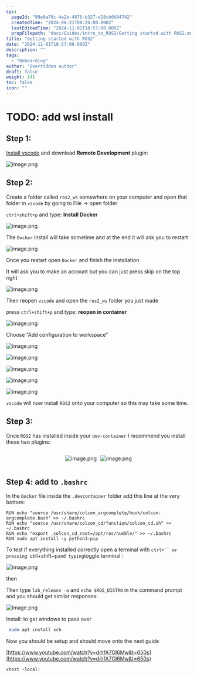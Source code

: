 ```yaml
---
sys:
  pageId: "89e0a78c-4e2b-4070-b327-d28cb0694742"
  createdTime: "2024-08-21T00:24:00.000Z"
  lastEditedTime: "2024-11-01T18:57:00.000Z"
  propFilepath: "docs/Guides/intro_to_ROS2/Getting started with ROS2.md"
title: "Getting started with ROS2"
date: "2024-11-01T18:57:00.000Z"
description: ""
tags:
  - "Onboarding"
author: "Overridden author"
draft: false
weight: 141
toc: false
icon: ""
---
```


# TODO: add wsl install

## Step 1:

[Install vscode](https://code.visualstudio.com/download) and download **Remote Development** plugin:

![image.png](https://prod-files-secure.s3.us-west-2.amazonaws.com/d518164a-d88e-44d1-a4ee-3adb3bd8bce0/efb52993-1881-4a40-b95e-6f020334f022/image.png?X-Amz-Algorithm=AWS4-HMAC-SHA256&X-Amz-Content-Sha256=UNSIGNED-PAYLOAD&X-Amz-Credential=ASIAZI2LB4666MKJ45TG%2F20250305%2Fus-west-2%2Fs3%2Faws4_request&X-Amz-Date=20250305T031815Z&X-Amz-Expires=3600&X-Amz-Security-Token=IQoJb3JpZ2luX2VjEML%2F%2F%2F%2F%2F%2F%2F%2F%2F%2FwEaCXVzLXdlc3QtMiJHMEUCIQCqv6HBF5MlcPReYLPQhW%2FqQuPofPsV4R9a7vqFOt2GtwIgU69yQpS%2BWJXAmaE137YlTPZgotH%2BOyAP%2BUMubFTr%2B2MqiAQI%2B%2F%2F%2F%2F%2F%2F%2F%2F%2F%2F%2FARAAGgw2Mzc0MjMxODM4MDUiDMkvIzHP710x%2FG1%2BfSrcA3qKaCQn63bRxSPf3ccUmsZpJglKHOkzg98ZSRvyOA4f5uqh6DptdbbdF11NdSJnLTxtWAAq7wim5FHVUJKNDPRMYSHMbR9lKyEmZXkWYlbFKqT6nlBmBZggJGrk3N8JTzD%2FnMdbwNlkRQ06bSKbmaVnRUtMCnm%2BVkTOBNQrRcmlGmVfVL85Z5m1R9iwfD7UZD%2BTedp6ZjW%2ByB7jf4s8tR3cICD5zeIzddbQ3xCOplkwXzCzmJBFodzVDaaBaOvJmGhXiNyI6ZHeVZcd70rEVf%2FdaoBRcjwZYa3oEOC984aUAJMlxuS%2BJYMx0bZpbdYWRVg2bk7B2zM4%2F397v8%2BA0%2FVZQWFl7RWpa70%2BLsjILuIr%2FoNAB%2F%2BQCSfXq%2FBcJw07sJhZt55F1GZOmYsc386P4fbjyqJKUKJRQKh8cD0SMDdrNqNO6FEdnpt9HtPQ%2BBEBYcT1vVzbNJVb%2F%2Fp8ZLKwELkXB7nPHzVqpKMirH9hW1dfNpOYwXG4sihgU1v%2Fo3MB70YQdt8yvvXLBWcKuEixB60J19kzzL8AeIzNI1XS6nrcJ06fnnDmiSHcr0MBU2NcwrX1npaLUls5ygF67GcelWuFsTMAuZ%2FM%2FUp8Jt6a3mMJ6UwqvIJKQ%2FJ6QUszMJLmnr4GOqUBQ%2FCKbGuX899XUGDKmMYW3%2BrUe6JvdMk2WIYJYNxP0mwIPldskn4IznuUapAalXokj7wivLD6DfUNRsY%2FfZOS4JOZaeKicC907vYLcrV7Ri07zOfjOxMjiBzcrQn5n%2FVwiVsAd7ArBQeO6bnD712O2xx5lL4Ime0SYNkBlX13fvjNIL4WcT4KxCGj3YKrKhjHbtjX4XdTSE1Wmrbx4DSHY2WGZg3Z&X-Amz-Signature=09089611c0c2257f2ff222575f2d1ed84271a451ad4bdf3f0b3e79e4e9acb088&X-Amz-SignedHeaders=host&x-id=GetObject)

## Step 2:

Create a folder called `ros2_ws` somewhere on your computer and open that folder in `vscode` by going to File → open folder 

`ctrl+shift+p` and type: **Install Docker**

![image.png](https://prod-files-secure.s3.us-west-2.amazonaws.com/d518164a-d88e-44d1-a4ee-3adb3bd8bce0/2269dc0e-1cd5-47ff-bceb-c04ad9b2eab0/image.png?X-Amz-Algorithm=AWS4-HMAC-SHA256&X-Amz-Content-Sha256=UNSIGNED-PAYLOAD&X-Amz-Credential=ASIAZI2LB4666MKJ45TG%2F20250305%2Fus-west-2%2Fs3%2Faws4_request&X-Amz-Date=20250305T031815Z&X-Amz-Expires=3600&X-Amz-Security-Token=IQoJb3JpZ2luX2VjEML%2F%2F%2F%2F%2F%2F%2F%2F%2F%2FwEaCXVzLXdlc3QtMiJHMEUCIQCqv6HBF5MlcPReYLPQhW%2FqQuPofPsV4R9a7vqFOt2GtwIgU69yQpS%2BWJXAmaE137YlTPZgotH%2BOyAP%2BUMubFTr%2B2MqiAQI%2B%2F%2F%2F%2F%2F%2F%2F%2F%2F%2F%2FARAAGgw2Mzc0MjMxODM4MDUiDMkvIzHP710x%2FG1%2BfSrcA3qKaCQn63bRxSPf3ccUmsZpJglKHOkzg98ZSRvyOA4f5uqh6DptdbbdF11NdSJnLTxtWAAq7wim5FHVUJKNDPRMYSHMbR9lKyEmZXkWYlbFKqT6nlBmBZggJGrk3N8JTzD%2FnMdbwNlkRQ06bSKbmaVnRUtMCnm%2BVkTOBNQrRcmlGmVfVL85Z5m1R9iwfD7UZD%2BTedp6ZjW%2ByB7jf4s8tR3cICD5zeIzddbQ3xCOplkwXzCzmJBFodzVDaaBaOvJmGhXiNyI6ZHeVZcd70rEVf%2FdaoBRcjwZYa3oEOC984aUAJMlxuS%2BJYMx0bZpbdYWRVg2bk7B2zM4%2F397v8%2BA0%2FVZQWFl7RWpa70%2BLsjILuIr%2FoNAB%2F%2BQCSfXq%2FBcJw07sJhZt55F1GZOmYsc386P4fbjyqJKUKJRQKh8cD0SMDdrNqNO6FEdnpt9HtPQ%2BBEBYcT1vVzbNJVb%2F%2Fp8ZLKwELkXB7nPHzVqpKMirH9hW1dfNpOYwXG4sihgU1v%2Fo3MB70YQdt8yvvXLBWcKuEixB60J19kzzL8AeIzNI1XS6nrcJ06fnnDmiSHcr0MBU2NcwrX1npaLUls5ygF67GcelWuFsTMAuZ%2FM%2FUp8Jt6a3mMJ6UwqvIJKQ%2FJ6QUszMJLmnr4GOqUBQ%2FCKbGuX899XUGDKmMYW3%2BrUe6JvdMk2WIYJYNxP0mwIPldskn4IznuUapAalXokj7wivLD6DfUNRsY%2FfZOS4JOZaeKicC907vYLcrV7Ri07zOfjOxMjiBzcrQn5n%2FVwiVsAd7ArBQeO6bnD712O2xx5lL4Ime0SYNkBlX13fvjNIL4WcT4KxCGj3YKrKhjHbtjX4XdTSE1Wmrbx4DSHY2WGZg3Z&X-Amz-Signature=e6647912450bcb55669e77b42e420b7c5078a560658b84a137dfdf4e41d306ce&X-Amz-SignedHeaders=host&x-id=GetObject)

The `Docker` install will take sometime and at the end it will ask you to restart

![image.png](https://prod-files-secure.s3.us-west-2.amazonaws.com/d518164a-d88e-44d1-a4ee-3adb3bd8bce0/ed233f78-be33-4b1f-b89c-9c346c0e961e/image.png?X-Amz-Algorithm=AWS4-HMAC-SHA256&X-Amz-Content-Sha256=UNSIGNED-PAYLOAD&X-Amz-Credential=ASIAZI2LB4666MKJ45TG%2F20250305%2Fus-west-2%2Fs3%2Faws4_request&X-Amz-Date=20250305T031815Z&X-Amz-Expires=3600&X-Amz-Security-Token=IQoJb3JpZ2luX2VjEML%2F%2F%2F%2F%2F%2F%2F%2F%2F%2FwEaCXVzLXdlc3QtMiJHMEUCIQCqv6HBF5MlcPReYLPQhW%2FqQuPofPsV4R9a7vqFOt2GtwIgU69yQpS%2BWJXAmaE137YlTPZgotH%2BOyAP%2BUMubFTr%2B2MqiAQI%2B%2F%2F%2F%2F%2F%2F%2F%2F%2F%2F%2FARAAGgw2Mzc0MjMxODM4MDUiDMkvIzHP710x%2FG1%2BfSrcA3qKaCQn63bRxSPf3ccUmsZpJglKHOkzg98ZSRvyOA4f5uqh6DptdbbdF11NdSJnLTxtWAAq7wim5FHVUJKNDPRMYSHMbR9lKyEmZXkWYlbFKqT6nlBmBZggJGrk3N8JTzD%2FnMdbwNlkRQ06bSKbmaVnRUtMCnm%2BVkTOBNQrRcmlGmVfVL85Z5m1R9iwfD7UZD%2BTedp6ZjW%2ByB7jf4s8tR3cICD5zeIzddbQ3xCOplkwXzCzmJBFodzVDaaBaOvJmGhXiNyI6ZHeVZcd70rEVf%2FdaoBRcjwZYa3oEOC984aUAJMlxuS%2BJYMx0bZpbdYWRVg2bk7B2zM4%2F397v8%2BA0%2FVZQWFl7RWpa70%2BLsjILuIr%2FoNAB%2F%2BQCSfXq%2FBcJw07sJhZt55F1GZOmYsc386P4fbjyqJKUKJRQKh8cD0SMDdrNqNO6FEdnpt9HtPQ%2BBEBYcT1vVzbNJVb%2F%2Fp8ZLKwELkXB7nPHzVqpKMirH9hW1dfNpOYwXG4sihgU1v%2Fo3MB70YQdt8yvvXLBWcKuEixB60J19kzzL8AeIzNI1XS6nrcJ06fnnDmiSHcr0MBU2NcwrX1npaLUls5ygF67GcelWuFsTMAuZ%2FM%2FUp8Jt6a3mMJ6UwqvIJKQ%2FJ6QUszMJLmnr4GOqUBQ%2FCKbGuX899XUGDKmMYW3%2BrUe6JvdMk2WIYJYNxP0mwIPldskn4IznuUapAalXokj7wivLD6DfUNRsY%2FfZOS4JOZaeKicC907vYLcrV7Ri07zOfjOxMjiBzcrQn5n%2FVwiVsAd7ArBQeO6bnD712O2xx5lL4Ime0SYNkBlX13fvjNIL4WcT4KxCGj3YKrKhjHbtjX4XdTSE1Wmrbx4DSHY2WGZg3Z&X-Amz-Signature=041f3d96ad3d9f6cc1f40764dd961aa3eb8e2d9beea537d2421aae54d59b4581&X-Amz-SignedHeaders=host&x-id=GetObject)

Once you restart open `Docker` and finish the installation

It will ask you to make an account but you can just press skip on the top right

![image.png](https://prod-files-secure.s3.us-west-2.amazonaws.com/d518164a-d88e-44d1-a4ee-3adb3bd8bce0/21010ad9-1659-4fd9-9f59-9932a09b2a3d/image.png?X-Amz-Algorithm=AWS4-HMAC-SHA256&X-Amz-Content-Sha256=UNSIGNED-PAYLOAD&X-Amz-Credential=ASIAZI2LB4666MKJ45TG%2F20250305%2Fus-west-2%2Fs3%2Faws4_request&X-Amz-Date=20250305T031815Z&X-Amz-Expires=3600&X-Amz-Security-Token=IQoJb3JpZ2luX2VjEML%2F%2F%2F%2F%2F%2F%2F%2F%2F%2FwEaCXVzLXdlc3QtMiJHMEUCIQCqv6HBF5MlcPReYLPQhW%2FqQuPofPsV4R9a7vqFOt2GtwIgU69yQpS%2BWJXAmaE137YlTPZgotH%2BOyAP%2BUMubFTr%2B2MqiAQI%2B%2F%2F%2F%2F%2F%2F%2F%2F%2F%2F%2FARAAGgw2Mzc0MjMxODM4MDUiDMkvIzHP710x%2FG1%2BfSrcA3qKaCQn63bRxSPf3ccUmsZpJglKHOkzg98ZSRvyOA4f5uqh6DptdbbdF11NdSJnLTxtWAAq7wim5FHVUJKNDPRMYSHMbR9lKyEmZXkWYlbFKqT6nlBmBZggJGrk3N8JTzD%2FnMdbwNlkRQ06bSKbmaVnRUtMCnm%2BVkTOBNQrRcmlGmVfVL85Z5m1R9iwfD7UZD%2BTedp6ZjW%2ByB7jf4s8tR3cICD5zeIzddbQ3xCOplkwXzCzmJBFodzVDaaBaOvJmGhXiNyI6ZHeVZcd70rEVf%2FdaoBRcjwZYa3oEOC984aUAJMlxuS%2BJYMx0bZpbdYWRVg2bk7B2zM4%2F397v8%2BA0%2FVZQWFl7RWpa70%2BLsjILuIr%2FoNAB%2F%2BQCSfXq%2FBcJw07sJhZt55F1GZOmYsc386P4fbjyqJKUKJRQKh8cD0SMDdrNqNO6FEdnpt9HtPQ%2BBEBYcT1vVzbNJVb%2F%2Fp8ZLKwELkXB7nPHzVqpKMirH9hW1dfNpOYwXG4sihgU1v%2Fo3MB70YQdt8yvvXLBWcKuEixB60J19kzzL8AeIzNI1XS6nrcJ06fnnDmiSHcr0MBU2NcwrX1npaLUls5ygF67GcelWuFsTMAuZ%2FM%2FUp8Jt6a3mMJ6UwqvIJKQ%2FJ6QUszMJLmnr4GOqUBQ%2FCKbGuX899XUGDKmMYW3%2BrUe6JvdMk2WIYJYNxP0mwIPldskn4IznuUapAalXokj7wivLD6DfUNRsY%2FfZOS4JOZaeKicC907vYLcrV7Ri07zOfjOxMjiBzcrQn5n%2FVwiVsAd7ArBQeO6bnD712O2xx5lL4Ime0SYNkBlX13fvjNIL4WcT4KxCGj3YKrKhjHbtjX4XdTSE1Wmrbx4DSHY2WGZg3Z&X-Amz-Signature=eefaa3eba4c9e6b9f7080f5d508c43096dedb1f4574cd91f5bab46c9c048dcfa&X-Amz-SignedHeaders=host&x-id=GetObject)

Then reopen `vscode` and open the `ros2_ws` folder you just made

press `ctrl+shift+p` and type: **reopen in container**

![image.png](https://prod-files-secure.s3.us-west-2.amazonaws.com/d518164a-d88e-44d1-a4ee-3adb3bd8bce0/4e93b8c2-41ad-488c-8095-c74205196118/image.png?X-Amz-Algorithm=AWS4-HMAC-SHA256&X-Amz-Content-Sha256=UNSIGNED-PAYLOAD&X-Amz-Credential=ASIAZI2LB4666MKJ45TG%2F20250305%2Fus-west-2%2Fs3%2Faws4_request&X-Amz-Date=20250305T031815Z&X-Amz-Expires=3600&X-Amz-Security-Token=IQoJb3JpZ2luX2VjEML%2F%2F%2F%2F%2F%2F%2F%2F%2F%2FwEaCXVzLXdlc3QtMiJHMEUCIQCqv6HBF5MlcPReYLPQhW%2FqQuPofPsV4R9a7vqFOt2GtwIgU69yQpS%2BWJXAmaE137YlTPZgotH%2BOyAP%2BUMubFTr%2B2MqiAQI%2B%2F%2F%2F%2F%2F%2F%2F%2F%2F%2F%2FARAAGgw2Mzc0MjMxODM4MDUiDMkvIzHP710x%2FG1%2BfSrcA3qKaCQn63bRxSPf3ccUmsZpJglKHOkzg98ZSRvyOA4f5uqh6DptdbbdF11NdSJnLTxtWAAq7wim5FHVUJKNDPRMYSHMbR9lKyEmZXkWYlbFKqT6nlBmBZggJGrk3N8JTzD%2FnMdbwNlkRQ06bSKbmaVnRUtMCnm%2BVkTOBNQrRcmlGmVfVL85Z5m1R9iwfD7UZD%2BTedp6ZjW%2ByB7jf4s8tR3cICD5zeIzddbQ3xCOplkwXzCzmJBFodzVDaaBaOvJmGhXiNyI6ZHeVZcd70rEVf%2FdaoBRcjwZYa3oEOC984aUAJMlxuS%2BJYMx0bZpbdYWRVg2bk7B2zM4%2F397v8%2BA0%2FVZQWFl7RWpa70%2BLsjILuIr%2FoNAB%2F%2BQCSfXq%2FBcJw07sJhZt55F1GZOmYsc386P4fbjyqJKUKJRQKh8cD0SMDdrNqNO6FEdnpt9HtPQ%2BBEBYcT1vVzbNJVb%2F%2Fp8ZLKwELkXB7nPHzVqpKMirH9hW1dfNpOYwXG4sihgU1v%2Fo3MB70YQdt8yvvXLBWcKuEixB60J19kzzL8AeIzNI1XS6nrcJ06fnnDmiSHcr0MBU2NcwrX1npaLUls5ygF67GcelWuFsTMAuZ%2FM%2FUp8Jt6a3mMJ6UwqvIJKQ%2FJ6QUszMJLmnr4GOqUBQ%2FCKbGuX899XUGDKmMYW3%2BrUe6JvdMk2WIYJYNxP0mwIPldskn4IznuUapAalXokj7wivLD6DfUNRsY%2FfZOS4JOZaeKicC907vYLcrV7Ri07zOfjOxMjiBzcrQn5n%2FVwiVsAd7ArBQeO6bnD712O2xx5lL4Ime0SYNkBlX13fvjNIL4WcT4KxCGj3YKrKhjHbtjX4XdTSE1Wmrbx4DSHY2WGZg3Z&X-Amz-Signature=3be87bf505ee3b018dea796f7dfb36e13255218e914b22fdbc7b702be0934dd6&X-Amz-SignedHeaders=host&x-id=GetObject)

Choose “Add configuration to workspace”

![image.png](https://prod-files-secure.s3.us-west-2.amazonaws.com/d518164a-d88e-44d1-a4ee-3adb3bd8bce0/9560b282-5060-4989-ba37-97e7b2c22476/image.png?X-Amz-Algorithm=AWS4-HMAC-SHA256&X-Amz-Content-Sha256=UNSIGNED-PAYLOAD&X-Amz-Credential=ASIAZI2LB4666MKJ45TG%2F20250305%2Fus-west-2%2Fs3%2Faws4_request&X-Amz-Date=20250305T031815Z&X-Amz-Expires=3600&X-Amz-Security-Token=IQoJb3JpZ2luX2VjEML%2F%2F%2F%2F%2F%2F%2F%2F%2F%2FwEaCXVzLXdlc3QtMiJHMEUCIQCqv6HBF5MlcPReYLPQhW%2FqQuPofPsV4R9a7vqFOt2GtwIgU69yQpS%2BWJXAmaE137YlTPZgotH%2BOyAP%2BUMubFTr%2B2MqiAQI%2B%2F%2F%2F%2F%2F%2F%2F%2F%2F%2F%2FARAAGgw2Mzc0MjMxODM4MDUiDMkvIzHP710x%2FG1%2BfSrcA3qKaCQn63bRxSPf3ccUmsZpJglKHOkzg98ZSRvyOA4f5uqh6DptdbbdF11NdSJnLTxtWAAq7wim5FHVUJKNDPRMYSHMbR9lKyEmZXkWYlbFKqT6nlBmBZggJGrk3N8JTzD%2FnMdbwNlkRQ06bSKbmaVnRUtMCnm%2BVkTOBNQrRcmlGmVfVL85Z5m1R9iwfD7UZD%2BTedp6ZjW%2ByB7jf4s8tR3cICD5zeIzddbQ3xCOplkwXzCzmJBFodzVDaaBaOvJmGhXiNyI6ZHeVZcd70rEVf%2FdaoBRcjwZYa3oEOC984aUAJMlxuS%2BJYMx0bZpbdYWRVg2bk7B2zM4%2F397v8%2BA0%2FVZQWFl7RWpa70%2BLsjILuIr%2FoNAB%2F%2BQCSfXq%2FBcJw07sJhZt55F1GZOmYsc386P4fbjyqJKUKJRQKh8cD0SMDdrNqNO6FEdnpt9HtPQ%2BBEBYcT1vVzbNJVb%2F%2Fp8ZLKwELkXB7nPHzVqpKMirH9hW1dfNpOYwXG4sihgU1v%2Fo3MB70YQdt8yvvXLBWcKuEixB60J19kzzL8AeIzNI1XS6nrcJ06fnnDmiSHcr0MBU2NcwrX1npaLUls5ygF67GcelWuFsTMAuZ%2FM%2FUp8Jt6a3mMJ6UwqvIJKQ%2FJ6QUszMJLmnr4GOqUBQ%2FCKbGuX899XUGDKmMYW3%2BrUe6JvdMk2WIYJYNxP0mwIPldskn4IznuUapAalXokj7wivLD6DfUNRsY%2FfZOS4JOZaeKicC907vYLcrV7Ri07zOfjOxMjiBzcrQn5n%2FVwiVsAd7ArBQeO6bnD712O2xx5lL4Ime0SYNkBlX13fvjNIL4WcT4KxCGj3YKrKhjHbtjX4XdTSE1Wmrbx4DSHY2WGZg3Z&X-Amz-Signature=86b883a016f3e18e329728c40f9a36fc5abd56f4faad8f8fa1ed7a4333842447&X-Amz-SignedHeaders=host&x-id=GetObject)

![image.png](https://prod-files-secure.s3.us-west-2.amazonaws.com/d518164a-d88e-44d1-a4ee-3adb3bd8bce0/2ee63f81-886b-48e8-a553-dc6e5eac99e4/image.png?X-Amz-Algorithm=AWS4-HMAC-SHA256&X-Amz-Content-Sha256=UNSIGNED-PAYLOAD&X-Amz-Credential=ASIAZI2LB4666MKJ45TG%2F20250305%2Fus-west-2%2Fs3%2Faws4_request&X-Amz-Date=20250305T031815Z&X-Amz-Expires=3600&X-Amz-Security-Token=IQoJb3JpZ2luX2VjEML%2F%2F%2F%2F%2F%2F%2F%2F%2F%2FwEaCXVzLXdlc3QtMiJHMEUCIQCqv6HBF5MlcPReYLPQhW%2FqQuPofPsV4R9a7vqFOt2GtwIgU69yQpS%2BWJXAmaE137YlTPZgotH%2BOyAP%2BUMubFTr%2B2MqiAQI%2B%2F%2F%2F%2F%2F%2F%2F%2F%2F%2F%2FARAAGgw2Mzc0MjMxODM4MDUiDMkvIzHP710x%2FG1%2BfSrcA3qKaCQn63bRxSPf3ccUmsZpJglKHOkzg98ZSRvyOA4f5uqh6DptdbbdF11NdSJnLTxtWAAq7wim5FHVUJKNDPRMYSHMbR9lKyEmZXkWYlbFKqT6nlBmBZggJGrk3N8JTzD%2FnMdbwNlkRQ06bSKbmaVnRUtMCnm%2BVkTOBNQrRcmlGmVfVL85Z5m1R9iwfD7UZD%2BTedp6ZjW%2ByB7jf4s8tR3cICD5zeIzddbQ3xCOplkwXzCzmJBFodzVDaaBaOvJmGhXiNyI6ZHeVZcd70rEVf%2FdaoBRcjwZYa3oEOC984aUAJMlxuS%2BJYMx0bZpbdYWRVg2bk7B2zM4%2F397v8%2BA0%2FVZQWFl7RWpa70%2BLsjILuIr%2FoNAB%2F%2BQCSfXq%2FBcJw07sJhZt55F1GZOmYsc386P4fbjyqJKUKJRQKh8cD0SMDdrNqNO6FEdnpt9HtPQ%2BBEBYcT1vVzbNJVb%2F%2Fp8ZLKwELkXB7nPHzVqpKMirH9hW1dfNpOYwXG4sihgU1v%2Fo3MB70YQdt8yvvXLBWcKuEixB60J19kzzL8AeIzNI1XS6nrcJ06fnnDmiSHcr0MBU2NcwrX1npaLUls5ygF67GcelWuFsTMAuZ%2FM%2FUp8Jt6a3mMJ6UwqvIJKQ%2FJ6QUszMJLmnr4GOqUBQ%2FCKbGuX899XUGDKmMYW3%2BrUe6JvdMk2WIYJYNxP0mwIPldskn4IznuUapAalXokj7wivLD6DfUNRsY%2FfZOS4JOZaeKicC907vYLcrV7Ri07zOfjOxMjiBzcrQn5n%2FVwiVsAd7ArBQeO6bnD712O2xx5lL4Ime0SYNkBlX13fvjNIL4WcT4KxCGj3YKrKhjHbtjX4XdTSE1Wmrbx4DSHY2WGZg3Z&X-Amz-Signature=56fdf81f3499b02e37aef2c67b7cccad40568bfe2274949abde90ea5321f8b02&X-Amz-SignedHeaders=host&x-id=GetObject)

![image.png](https://prod-files-secure.s3.us-west-2.amazonaws.com/d518164a-d88e-44d1-a4ee-3adb3bd8bce0/ae1580b2-b048-407e-aed9-b584224a7a04/image.png?X-Amz-Algorithm=AWS4-HMAC-SHA256&X-Amz-Content-Sha256=UNSIGNED-PAYLOAD&X-Amz-Credential=ASIAZI2LB4666MKJ45TG%2F20250305%2Fus-west-2%2Fs3%2Faws4_request&X-Amz-Date=20250305T031815Z&X-Amz-Expires=3600&X-Amz-Security-Token=IQoJb3JpZ2luX2VjEML%2F%2F%2F%2F%2F%2F%2F%2F%2F%2FwEaCXVzLXdlc3QtMiJHMEUCIQCqv6HBF5MlcPReYLPQhW%2FqQuPofPsV4R9a7vqFOt2GtwIgU69yQpS%2BWJXAmaE137YlTPZgotH%2BOyAP%2BUMubFTr%2B2MqiAQI%2B%2F%2F%2F%2F%2F%2F%2F%2F%2F%2F%2FARAAGgw2Mzc0MjMxODM4MDUiDMkvIzHP710x%2FG1%2BfSrcA3qKaCQn63bRxSPf3ccUmsZpJglKHOkzg98ZSRvyOA4f5uqh6DptdbbdF11NdSJnLTxtWAAq7wim5FHVUJKNDPRMYSHMbR9lKyEmZXkWYlbFKqT6nlBmBZggJGrk3N8JTzD%2FnMdbwNlkRQ06bSKbmaVnRUtMCnm%2BVkTOBNQrRcmlGmVfVL85Z5m1R9iwfD7UZD%2BTedp6ZjW%2ByB7jf4s8tR3cICD5zeIzddbQ3xCOplkwXzCzmJBFodzVDaaBaOvJmGhXiNyI6ZHeVZcd70rEVf%2FdaoBRcjwZYa3oEOC984aUAJMlxuS%2BJYMx0bZpbdYWRVg2bk7B2zM4%2F397v8%2BA0%2FVZQWFl7RWpa70%2BLsjILuIr%2FoNAB%2F%2BQCSfXq%2FBcJw07sJhZt55F1GZOmYsc386P4fbjyqJKUKJRQKh8cD0SMDdrNqNO6FEdnpt9HtPQ%2BBEBYcT1vVzbNJVb%2F%2Fp8ZLKwELkXB7nPHzVqpKMirH9hW1dfNpOYwXG4sihgU1v%2Fo3MB70YQdt8yvvXLBWcKuEixB60J19kzzL8AeIzNI1XS6nrcJ06fnnDmiSHcr0MBU2NcwrX1npaLUls5ygF67GcelWuFsTMAuZ%2FM%2FUp8Jt6a3mMJ6UwqvIJKQ%2FJ6QUszMJLmnr4GOqUBQ%2FCKbGuX899XUGDKmMYW3%2BrUe6JvdMk2WIYJYNxP0mwIPldskn4IznuUapAalXokj7wivLD6DfUNRsY%2FfZOS4JOZaeKicC907vYLcrV7Ri07zOfjOxMjiBzcrQn5n%2FVwiVsAd7ArBQeO6bnD712O2xx5lL4Ime0SYNkBlX13fvjNIL4WcT4KxCGj3YKrKhjHbtjX4XdTSE1Wmrbx4DSHY2WGZg3Z&X-Amz-Signature=5d3ff8fc8f87a7a5c0b86d98669e843f3822ecd8b8cd5ea8ea42163015a04c02&X-Amz-SignedHeaders=host&x-id=GetObject)

![image.png](https://prod-files-secure.s3.us-west-2.amazonaws.com/d518164a-d88e-44d1-a4ee-3adb3bd8bce0/53255b28-f75e-430f-b9e3-c0ac8577e42b/image.png?X-Amz-Algorithm=AWS4-HMAC-SHA256&X-Amz-Content-Sha256=UNSIGNED-PAYLOAD&X-Amz-Credential=ASIAZI2LB4666MKJ45TG%2F20250305%2Fus-west-2%2Fs3%2Faws4_request&X-Amz-Date=20250305T031815Z&X-Amz-Expires=3600&X-Amz-Security-Token=IQoJb3JpZ2luX2VjEML%2F%2F%2F%2F%2F%2F%2F%2F%2F%2FwEaCXVzLXdlc3QtMiJHMEUCIQCqv6HBF5MlcPReYLPQhW%2FqQuPofPsV4R9a7vqFOt2GtwIgU69yQpS%2BWJXAmaE137YlTPZgotH%2BOyAP%2BUMubFTr%2B2MqiAQI%2B%2F%2F%2F%2F%2F%2F%2F%2F%2F%2F%2FARAAGgw2Mzc0MjMxODM4MDUiDMkvIzHP710x%2FG1%2BfSrcA3qKaCQn63bRxSPf3ccUmsZpJglKHOkzg98ZSRvyOA4f5uqh6DptdbbdF11NdSJnLTxtWAAq7wim5FHVUJKNDPRMYSHMbR9lKyEmZXkWYlbFKqT6nlBmBZggJGrk3N8JTzD%2FnMdbwNlkRQ06bSKbmaVnRUtMCnm%2BVkTOBNQrRcmlGmVfVL85Z5m1R9iwfD7UZD%2BTedp6ZjW%2ByB7jf4s8tR3cICD5zeIzddbQ3xCOplkwXzCzmJBFodzVDaaBaOvJmGhXiNyI6ZHeVZcd70rEVf%2FdaoBRcjwZYa3oEOC984aUAJMlxuS%2BJYMx0bZpbdYWRVg2bk7B2zM4%2F397v8%2BA0%2FVZQWFl7RWpa70%2BLsjILuIr%2FoNAB%2F%2BQCSfXq%2FBcJw07sJhZt55F1GZOmYsc386P4fbjyqJKUKJRQKh8cD0SMDdrNqNO6FEdnpt9HtPQ%2BBEBYcT1vVzbNJVb%2F%2Fp8ZLKwELkXB7nPHzVqpKMirH9hW1dfNpOYwXG4sihgU1v%2Fo3MB70YQdt8yvvXLBWcKuEixB60J19kzzL8AeIzNI1XS6nrcJ06fnnDmiSHcr0MBU2NcwrX1npaLUls5ygF67GcelWuFsTMAuZ%2FM%2FUp8Jt6a3mMJ6UwqvIJKQ%2FJ6QUszMJLmnr4GOqUBQ%2FCKbGuX899XUGDKmMYW3%2BrUe6JvdMk2WIYJYNxP0mwIPldskn4IznuUapAalXokj7wivLD6DfUNRsY%2FfZOS4JOZaeKicC907vYLcrV7Ri07zOfjOxMjiBzcrQn5n%2FVwiVsAd7ArBQeO6bnD712O2xx5lL4Ime0SYNkBlX13fvjNIL4WcT4KxCGj3YKrKhjHbtjX4XdTSE1Wmrbx4DSHY2WGZg3Z&X-Amz-Signature=0e40e65089e5726aa1000980582166ac27b196e1be2f82d082d8e20c4fe3b37a&X-Amz-SignedHeaders=host&x-id=GetObject)

![image.png](https://prod-files-secure.s3.us-west-2.amazonaws.com/d518164a-d88e-44d1-a4ee-3adb3bd8bce0/7c562767-5af9-4ffb-97d1-327bcdf4ee00/image.png?X-Amz-Algorithm=AWS4-HMAC-SHA256&X-Amz-Content-Sha256=UNSIGNED-PAYLOAD&X-Amz-Credential=ASIAZI2LB4666MKJ45TG%2F20250305%2Fus-west-2%2Fs3%2Faws4_request&X-Amz-Date=20250305T031815Z&X-Amz-Expires=3600&X-Amz-Security-Token=IQoJb3JpZ2luX2VjEML%2F%2F%2F%2F%2F%2F%2F%2F%2F%2FwEaCXVzLXdlc3QtMiJHMEUCIQCqv6HBF5MlcPReYLPQhW%2FqQuPofPsV4R9a7vqFOt2GtwIgU69yQpS%2BWJXAmaE137YlTPZgotH%2BOyAP%2BUMubFTr%2B2MqiAQI%2B%2F%2F%2F%2F%2F%2F%2F%2F%2F%2F%2FARAAGgw2Mzc0MjMxODM4MDUiDMkvIzHP710x%2FG1%2BfSrcA3qKaCQn63bRxSPf3ccUmsZpJglKHOkzg98ZSRvyOA4f5uqh6DptdbbdF11NdSJnLTxtWAAq7wim5FHVUJKNDPRMYSHMbR9lKyEmZXkWYlbFKqT6nlBmBZggJGrk3N8JTzD%2FnMdbwNlkRQ06bSKbmaVnRUtMCnm%2BVkTOBNQrRcmlGmVfVL85Z5m1R9iwfD7UZD%2BTedp6ZjW%2ByB7jf4s8tR3cICD5zeIzddbQ3xCOplkwXzCzmJBFodzVDaaBaOvJmGhXiNyI6ZHeVZcd70rEVf%2FdaoBRcjwZYa3oEOC984aUAJMlxuS%2BJYMx0bZpbdYWRVg2bk7B2zM4%2F397v8%2BA0%2FVZQWFl7RWpa70%2BLsjILuIr%2FoNAB%2F%2BQCSfXq%2FBcJw07sJhZt55F1GZOmYsc386P4fbjyqJKUKJRQKh8cD0SMDdrNqNO6FEdnpt9HtPQ%2BBEBYcT1vVzbNJVb%2F%2Fp8ZLKwELkXB7nPHzVqpKMirH9hW1dfNpOYwXG4sihgU1v%2Fo3MB70YQdt8yvvXLBWcKuEixB60J19kzzL8AeIzNI1XS6nrcJ06fnnDmiSHcr0MBU2NcwrX1npaLUls5ygF67GcelWuFsTMAuZ%2FM%2FUp8Jt6a3mMJ6UwqvIJKQ%2FJ6QUszMJLmnr4GOqUBQ%2FCKbGuX899XUGDKmMYW3%2BrUe6JvdMk2WIYJYNxP0mwIPldskn4IznuUapAalXokj7wivLD6DfUNRsY%2FfZOS4JOZaeKicC907vYLcrV7Ri07zOfjOxMjiBzcrQn5n%2FVwiVsAd7ArBQeO6bnD712O2xx5lL4Ime0SYNkBlX13fvjNIL4WcT4KxCGj3YKrKhjHbtjX4XdTSE1Wmrbx4DSHY2WGZg3Z&X-Amz-Signature=ef95835f30ca348ba77430b76c4e26bfaef38dd392e47b6aeb60ac21e2b8881e&X-Amz-SignedHeaders=host&x-id=GetObject)

`vscode` will now install `ROS2` onto your computer so this may take some time.

## Step 3:

Once `ROS2` has installed inside your `dev-container` I recommend you install these two plugins:

<div style="display: flex;flex-direction: row; column-gap:10px; max-width: 630px;justify-content: center;">
<div>

![image.png](https://prod-files-secure.s3.us-west-2.amazonaws.com/d518164a-d88e-44d1-a4ee-3adb3bd8bce0/3fc3d550-5a54-4ba1-ba6b-faa01cdb7369/image.png?X-Amz-Algorithm=AWS4-HMAC-SHA256&X-Amz-Content-Sha256=UNSIGNED-PAYLOAD&X-Amz-Credential=ASIAZI2LB466UWTN765C%2F20250305%2Fus-west-2%2Fs3%2Faws4_request&X-Amz-Date=20250305T031820Z&X-Amz-Expires=3600&X-Amz-Security-Token=IQoJb3JpZ2luX2VjEML%2F%2F%2F%2F%2F%2F%2F%2F%2F%2FwEaCXVzLXdlc3QtMiJHMEUCIF%2BKLqdeciUcEr8vQ0EmFk5NkLtYSSCMBck9eE8rx5LYAiEA6zDGT4u10QcD2wRNVZdeKKP2JBgyIGB5xx86KaTenvIqiAQI%2B%2F%2F%2F%2F%2F%2F%2F%2F%2F%2F%2FARAAGgw2Mzc0MjMxODM4MDUiDLiB4%2BorNWLT9dBHWyrcA661IRoB%2FHu6VpGu1vCN3vjjPu2At2d3ULfBCF03Q9KIt0JgOD7qZYMzCTg2CPRftSlB9HK5Bgu1EC7qiEfFL5jS3LRa1gsjYAnd5MynPhxJjm1B42hQ6i%2BeuPBS0H50Yt5HFYtmVwYVg8%2FBpun4AWlO4b%2FLZvhr2cmkwJdcpGAR1s3jMQKbh0PMcxokzcTTLkubTYxSeO9nUyrd7gwy0SagbrkZjScwZxzOYmxmF8fppVqLSee4YEpxd0n6RuVy4Xo5Iv6Nri7%2FTS00O9Qvmag0FU1xIfEifx3NdxSRDuJIQ3Ycs0HkA1jKWVj6ICdGXMTpQg3FH1%2FX8d1Tb0hexMDCC9oZHqPfH%2B83f%2BjpQywsnrV26bQjPI%2F6J8DGkDgLM4%2BVy0JtOnrayAuxkSPxqeqQxioK8q1N8YcMz5GmEcYrHv74DjOciYWyxVYnKeiY69af7x3fOEmTpSaFlhtHSOrQki5vW1ZpJOrGkIYSaJ1alXaOW97L3f8wFx4ZoJi%2Bv1DJvd9asCAmLxFWJTMI7%2FYedM%2FbowoY46U9aoGkcGDJhBZ3CVW3lyRORsKSAT35G0uF6ghoZs%2BTp7U7ncNCmP8mLiPYxGQ5wAT3qniyazc9LK9rvfi5FDOi0IggMKfmnr4GOqUBQUg2XcyqLdkJmRFhSUEavT90s3YenTaLuDHb367JUsWpucPGTb7dsmcRfMpXmydDnB12U6G%2FtIvBgRD6GIMuR%2BLWtWk6Jcs6BEd5jx4YKfIa6J5Nbr3M7APyt8lWf%2Fmy%2Fju1bzDNg%2B7V5s0n3G6U0Q7MkiG8lFlfoHeT8ilNEWP0ZJT64lWQWUr17%2BstLXi9XVaxyfMRpSWBFH2D9kyw7pERu8h5&X-Amz-Signature=a34a4936626142a08d01a86bc88f4ed497d769e9d0c15ad8cc67ea1d95bc6f79&X-Amz-SignedHeaders=host&x-id=GetObject)

</div>
<div>

![image.png](https://prod-files-secure.s3.us-west-2.amazonaws.com/d518164a-d88e-44d1-a4ee-3adb3bd8bce0/d994cc66-13c2-4093-a5a3-f84cf4601a82/image.png?X-Amz-Algorithm=AWS4-HMAC-SHA256&X-Amz-Content-Sha256=UNSIGNED-PAYLOAD&X-Amz-Credential=ASIAZI2LB466XC2HKIWP%2F20250305%2Fus-west-2%2Fs3%2Faws4_request&X-Amz-Date=20250305T031821Z&X-Amz-Expires=3600&X-Amz-Security-Token=IQoJb3JpZ2luX2VjEML%2F%2F%2F%2F%2F%2F%2F%2F%2F%2FwEaCXVzLXdlc3QtMiJHMEUCIQD0qFtA%2FF%2FGrfyQh7UqXn6DDHBfdTVt626w5r%2BbHIphLgIgIRMonaUO%2FdQiNX%2Fl9NzMeWdhuqLboJ8cJOfg5wtdKrwqiAQI%2B%2F%2F%2F%2F%2F%2F%2F%2F%2F%2F%2FARAAGgw2Mzc0MjMxODM4MDUiDLHymjDbv5szqdyhGircAyeBO1He4Jxbh7fGkI2KqzqAdd9gupwOr9OJdkFblIZvHERN0tK%2BNJG1Wgy46GTc%2BKVp1bHfohSOF82BvbEOG8wKiqdjrDrHcPE1OUI0UrSnKzpRg0bvRSgsjH80nTRI1t2b0to1Q08%2F06MzqCjMho%2F%2BwKHAZ464XSyiGaTzk8b339lnVvbgqN8F3aYsmtFCjmo6APGNXJ%2FRInweZ92QmJK13dAC6t05GYZ64nhHZN0UMbOuQBMj16ipcd7Lb%2FPsQbH8xMBaF02yHlL2PExI7Z55LldXWIPoLXWTXnv5ppGhF5pwgXw32jfBET0FiApFxF%2BnsojZ2pvugx%2FfJ26zukDU14avKcahTj0o25691P52xyVwCe6xM6C4Wxx%2F%2BNz8a3eVmbc8OQizYJWAMKCSIy0RXeMA0BtxtVcIQRfcS4WMCsv71fgC2EZnG7ukaaIXcv9X9cgXi5OzkH95r16y2h%2BGW5wZgQdtCQlrbaVxEmO1xN06M1QhjNXRSI1%2FJFnwZdbqmXVq3mZRiw8lsyordC3Ywu7LeTXDg1%2FhZAKlXHcJp0%2Btz1Wghre7fM0gDFo9S3VTmVubDvGLoveAbcpPXA07MgSvhjcXrlzjac2%2BOeQYp86u8prJrLdgD6RUMIzmnr4GOqUB7xpwXXsb0GYR1pDZvL%2BYTMva1QsZEUJmRfgHNO3nY%2BHQHjyTVhevJ%2BtQ9WzF00eiQknpL1blc4fDrPQoOKqonctjtRchHT8r%2BPeIib87QfZkIfY6%2F2Q42yjCSUEKsbi4XnHlvHjr1JJQ6Cm%2BdIt1orb57VRHvurYBuYuP2i%2F6EfwPBZiUe7PX3tdKrqijEw5zvbwLjFtTL%2F9S3YfSIUJMcf7zeJq&X-Amz-Signature=1bc64a153511ddf5928d74a9c9c7f0cab485f347b9f6492dd8fd5d742d152c41&X-Amz-SignedHeaders=host&x-id=GetObject)

</div>
</div>

## Step 4: add to `.bashrc`

In the `Docker` file inside the `.devcontainer` folder add this line at the very bottom: 

```docker
RUN echo "source /usr/share/colcon_argcomplete/hook/colcon-argcomplete.bash" >> ~/.bashrc
RUN echo "source /usr/share/colcon_cd/function/colcon_cd.sh" >> ~/.bashrc
RUN echo "export _colcon_cd_root=/opt/ros/humble/" >> ~/.bashrc
RUN sudo apt install -y python3-pip 
```

To test if everything installed correctly open a terminal with `ctrl+`` or pressing `ctrl+shift+p` and typing `toggle terminal`:

![image.png](https://prod-files-secure.s3.us-west-2.amazonaws.com/d518164a-d88e-44d1-a4ee-3adb3bd8bce0/6a4943d8-b04e-4c02-9a58-775f3384d1a5/image.png?X-Amz-Algorithm=AWS4-HMAC-SHA256&X-Amz-Content-Sha256=UNSIGNED-PAYLOAD&X-Amz-Credential=ASIAZI2LB4666MKJ45TG%2F20250305%2Fus-west-2%2Fs3%2Faws4_request&X-Amz-Date=20250305T031815Z&X-Amz-Expires=3600&X-Amz-Security-Token=IQoJb3JpZ2luX2VjEML%2F%2F%2F%2F%2F%2F%2F%2F%2F%2FwEaCXVzLXdlc3QtMiJHMEUCIQCqv6HBF5MlcPReYLPQhW%2FqQuPofPsV4R9a7vqFOt2GtwIgU69yQpS%2BWJXAmaE137YlTPZgotH%2BOyAP%2BUMubFTr%2B2MqiAQI%2B%2F%2F%2F%2F%2F%2F%2F%2F%2F%2F%2FARAAGgw2Mzc0MjMxODM4MDUiDMkvIzHP710x%2FG1%2BfSrcA3qKaCQn63bRxSPf3ccUmsZpJglKHOkzg98ZSRvyOA4f5uqh6DptdbbdF11NdSJnLTxtWAAq7wim5FHVUJKNDPRMYSHMbR9lKyEmZXkWYlbFKqT6nlBmBZggJGrk3N8JTzD%2FnMdbwNlkRQ06bSKbmaVnRUtMCnm%2BVkTOBNQrRcmlGmVfVL85Z5m1R9iwfD7UZD%2BTedp6ZjW%2ByB7jf4s8tR3cICD5zeIzddbQ3xCOplkwXzCzmJBFodzVDaaBaOvJmGhXiNyI6ZHeVZcd70rEVf%2FdaoBRcjwZYa3oEOC984aUAJMlxuS%2BJYMx0bZpbdYWRVg2bk7B2zM4%2F397v8%2BA0%2FVZQWFl7RWpa70%2BLsjILuIr%2FoNAB%2F%2BQCSfXq%2FBcJw07sJhZt55F1GZOmYsc386P4fbjyqJKUKJRQKh8cD0SMDdrNqNO6FEdnpt9HtPQ%2BBEBYcT1vVzbNJVb%2F%2Fp8ZLKwELkXB7nPHzVqpKMirH9hW1dfNpOYwXG4sihgU1v%2Fo3MB70YQdt8yvvXLBWcKuEixB60J19kzzL8AeIzNI1XS6nrcJ06fnnDmiSHcr0MBU2NcwrX1npaLUls5ygF67GcelWuFsTMAuZ%2FM%2FUp8Jt6a3mMJ6UwqvIJKQ%2FJ6QUszMJLmnr4GOqUBQ%2FCKbGuX899XUGDKmMYW3%2BrUe6JvdMk2WIYJYNxP0mwIPldskn4IznuUapAalXokj7wivLD6DfUNRsY%2FfZOS4JOZaeKicC907vYLcrV7Ri07zOfjOxMjiBzcrQn5n%2FVwiVsAd7ArBQeO6bnD712O2xx5lL4Ime0SYNkBlX13fvjNIL4WcT4KxCGj3YKrKhjHbtjX4XdTSE1Wmrbx4DSHY2WGZg3Z&X-Amz-Signature=4d8fb0646e5d28525d341dd87e12678bead9c7619d1385b4060d2a5cca817e0d&X-Amz-SignedHeaders=host&x-id=GetObject)

then 

Then type `lsb_release -a` and `echo $ROS_DISTRO` in the command prompt and you should get similar responses:

![image.png](https://prod-files-secure.s3.us-west-2.amazonaws.com/d518164a-d88e-44d1-a4ee-3adb3bd8bce0/3e635dec-a805-4e85-8b9e-d000e5b71a4e/image.png?X-Amz-Algorithm=AWS4-HMAC-SHA256&X-Amz-Content-Sha256=UNSIGNED-PAYLOAD&X-Amz-Credential=ASIAZI2LB4666MKJ45TG%2F20250305%2Fus-west-2%2Fs3%2Faws4_request&X-Amz-Date=20250305T031815Z&X-Amz-Expires=3600&X-Amz-Security-Token=IQoJb3JpZ2luX2VjEML%2F%2F%2F%2F%2F%2F%2F%2F%2F%2FwEaCXVzLXdlc3QtMiJHMEUCIQCqv6HBF5MlcPReYLPQhW%2FqQuPofPsV4R9a7vqFOt2GtwIgU69yQpS%2BWJXAmaE137YlTPZgotH%2BOyAP%2BUMubFTr%2B2MqiAQI%2B%2F%2F%2F%2F%2F%2F%2F%2F%2F%2F%2FARAAGgw2Mzc0MjMxODM4MDUiDMkvIzHP710x%2FG1%2BfSrcA3qKaCQn63bRxSPf3ccUmsZpJglKHOkzg98ZSRvyOA4f5uqh6DptdbbdF11NdSJnLTxtWAAq7wim5FHVUJKNDPRMYSHMbR9lKyEmZXkWYlbFKqT6nlBmBZggJGrk3N8JTzD%2FnMdbwNlkRQ06bSKbmaVnRUtMCnm%2BVkTOBNQrRcmlGmVfVL85Z5m1R9iwfD7UZD%2BTedp6ZjW%2ByB7jf4s8tR3cICD5zeIzddbQ3xCOplkwXzCzmJBFodzVDaaBaOvJmGhXiNyI6ZHeVZcd70rEVf%2FdaoBRcjwZYa3oEOC984aUAJMlxuS%2BJYMx0bZpbdYWRVg2bk7B2zM4%2F397v8%2BA0%2FVZQWFl7RWpa70%2BLsjILuIr%2FoNAB%2F%2BQCSfXq%2FBcJw07sJhZt55F1GZOmYsc386P4fbjyqJKUKJRQKh8cD0SMDdrNqNO6FEdnpt9HtPQ%2BBEBYcT1vVzbNJVb%2F%2Fp8ZLKwELkXB7nPHzVqpKMirH9hW1dfNpOYwXG4sihgU1v%2Fo3MB70YQdt8yvvXLBWcKuEixB60J19kzzL8AeIzNI1XS6nrcJ06fnnDmiSHcr0MBU2NcwrX1npaLUls5ygF67GcelWuFsTMAuZ%2FM%2FUp8Jt6a3mMJ6UwqvIJKQ%2FJ6QUszMJLmnr4GOqUBQ%2FCKbGuX899XUGDKmMYW3%2BrUe6JvdMk2WIYJYNxP0mwIPldskn4IznuUapAalXokj7wivLD6DfUNRsY%2FfZOS4JOZaeKicC907vYLcrV7Ri07zOfjOxMjiBzcrQn5n%2FVwiVsAd7ArBQeO6bnD712O2xx5lL4Ime0SYNkBlX13fvjNIL4WcT4KxCGj3YKrKhjHbtjX4XdTSE1Wmrbx4DSHY2WGZg3Z&X-Amz-Signature=627ef3b2df6ef626c517d6bdfd4486ace7e9a9474115ba95b3f48ee51a9147f7&X-Amz-SignedHeaders=host&x-id=GetObject)

Install:  to get windows to pass over

```bash
 sudo apt install xcb
```

Now you should be setup and should move onto the next guide 

[https://www.youtube.com/watch?v=dihfA7Ol6Mw&t=650s](https://www.youtube.com/watch?v=dihfA7Ol6Mw&t=650s)

```python
xhost +local:
```
